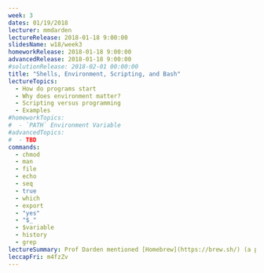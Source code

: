 ```yaml
---
week: 3
dates: 01/19/2018
lecturer: mmdarden
lectureRelease: 2018-01-18 9:00:00
slidesName: w18/week3
homeworkRelease: 2018-01-18 9:00:00
advancedRelease: 2018-01-18 9:00:00
#solutionRelease: 2018-02-01 00:00:00
title: "Shells, Environment, Scripting, and Bash"
lectureTopics:
  - How do programs start
  - Why does environment matter?
  - Scripting versus programming
  - Examples
#homeworkTopics:
#  - `PATH` Environment Variable
#advancedTopics:
#  - TBD
commands:
  - chmod
  - man
  - file
  - echo
  - seq
  - true
  - which
  - export
  - "yes"
  - "$_"
  - $variable
  - history
  - grep
lectureSummary: Prof Darden mentioned [Homebrew](https://brew.sh/) (a package manager for Mac) during lecture. It's an extremely useful tool for Mac users and can speed up environment setups.
leccapFri: m4fzZv
---
```

